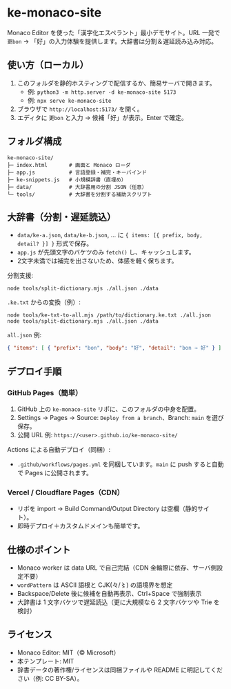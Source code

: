 # ke-monaco-site

Monaco Editor を使った「漢字化エスペラント」最小デモサイト。URL 一発で `更bon` → 「好」の入力体験を提供します。大辞書は分割＆遅延読み込み対応。

## 使い方（ローカル）
1. このフォルダを静的ホスティングで配信するか、簡易サーバで開きます。
   - 例: `python3 -m http.server -d ke-monaco-site 5173`
   - 例: `npx serve ke-monaco-site`
2. ブラウザで `http://localhost:5173/` を開く。
3. エディタに `更bon` と入力 → 候補「好」が表示。Enter で確定。

## フォルダ構成
```
ke-monaco-site/
├─ index.html       # 画面と Monaco ローダ
├─ app.js           # 言語登録・補完・キーバインド
├─ ke-snippets.js   # 小規模辞書（直埋め）
├─ data/            # 大辞書用の分割 JSON（任意）
└─ tools/           # 大辞書を分割する補助スクリプト
```

## 大辞書（分割・遅延読込）
- `data/ke-a.json`, `data/ke-b.json`, ... に `{ items: [{ prefix, body, detail? }] }` 形式で保存。
- `app.js` が先頭文字のバケツのみ `fetch()` し、キャッシュします。
- 2文字未満では補完を出さないため、体感を軽く保ちます。

分割支援:
```
node tools/split-dictionary.mjs ./all.json ./data
```

`.ke.txt` からの変換（例）:
```
node tools/ke-txt-to-all.mjs /path/to/dictionary.ke.txt ./all.json
node tools/split-dictionary.mjs ./all.json ./data
```

`all.json` 例:
```json
{ "items": [ { "prefix": "bon", "body": "好", "detail": "bon → 好" } ] }
```

## デプロイ手順
### GitHub Pages（簡単）
1. GitHub 上の `ke-monaco-site` リポに、このフォルダの中身を配置。
2. Settings → Pages → Source: `Deploy from a branch`、Branch: `main` を選び保存。
3. 公開 URL 例: `https://<user>.github.io/ke-monaco-site/`

Actions による自動デプロイ（同梱）:
- `.github/workflows/pages.yml` を同梱しています。`main` に push すると自動で Pages に公開されます。

### Vercel / Cloudflare Pages（CDN）
- リポを import → Build Command/Output Directory は空欄（静的サイト）。
- 即時デプロイ＋カスタムドメインも簡単です。

## 仕様のポイント
- Monaco worker は data URL で自己完結（CDN 金輪際に依存、サーバ側設定不要）
- `wordPattern` は ASCII 語根と CJK(々/〻) の語境界を想定
- Backspace/Delete 後に候補を自動再表示、Ctrl+Space で強制表示
- 大辞書は 1 文字バケツで遅延読込（更に大規模なら 2 文字バケツや Trie を検討）

## ライセンス
- Monaco Editor: MIT（© Microsoft）
- 本テンプレート: MIT
- 辞書データの著作権/ライセンスは同梱ファイルや README に明記してください（例: CC BY-SA）。
